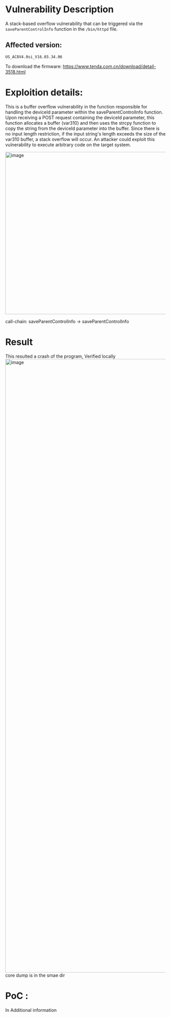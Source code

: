 # Vulnerability Description
A stack-based overflow vulnerability that can be triggered via the `saveParentControlInfo` function in the `/bin/httpd` file.
## Affected version:
`US_AC8V4.0si_V16.03.34.06` 

To download the firmware: https://www.tenda.com.cn/download/detail-3518.html

# Exploition details:
This is a buffer overflow vulnerability in the function responsible for handling the deviceId parameter within the saveParentControlInfo function. Upon receiving a POST request containing the deviceId parameter, this function allocates a buffer (var310) and then uses the strcpy function to copy the string from the deviceId parameter into the buffer. Since there is no input length restriction, if the input string's length exceeds the size of the var310 buffer, a stack overflow will occur. An attacker could exploit this vulnerability to execute arbitrary code on the target system.

<img width="508" alt="image" src="https://github.com/DDizzzy79/Tenda-CVE/assets/72267897/e85a64fa-a3cd-4121-a84d-ef57456d6d68">

call-chain: saveParentControlInfo -> saveParentControlInfo 

# Result
This resulted a crash of the program, Verified locally
<img width="1920" alt="image" src="https://github.com/DDizzzy79/Tenda-CVE/assets/72267897/a43f3975-a8ad-4808-bf46-4a43d82427b7">
core dump is in the smae dir

# PoC :
In Additional information
